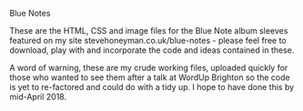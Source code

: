 Blue Notes

These are the HTML, CSS and image files for the Blue Note album sleeves featured on my site stevehoneyman.co.uk/blue-notes - please feel free to download, play with and incorporate the code and ideas contained in these. 

A word of warning, these are my crude working files, uploaded quickly for those who wanted to see them after a talk at WordUp Brighton so the code is yet to re-factored and could do with a tidy up. I hope to have done this by mid-April 2018.  